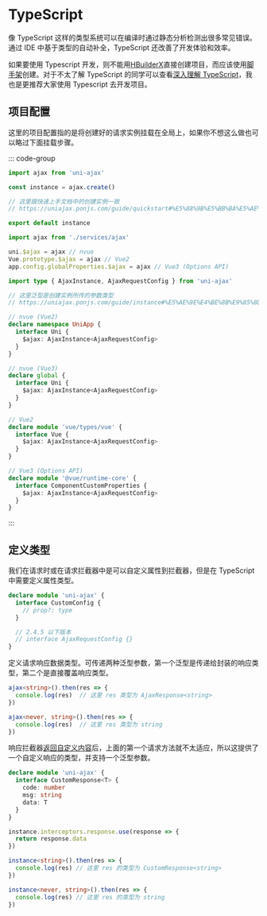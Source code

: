 # TypeScript

像 TypeScript 这样的类型系统可以在编译时通过静态分析检测出很多常见错误。通过 IDE 中基于类型的自动补全，TypeScript 还改善了开发体验和效率。

如果要使用 Typescript 开发，则不能用[HBuilderX](https://uniapp.dcloud.net.cn/quickstart-hx.html)直接创建项目，而应该使用[脚手架](https://uniapp.dcloud.net.cn/quickstart-cli.html)创建。对于不太了解 TypeScript 的同学可以查看[深入理解 TypeScript](https://jkchao.github.io/typescript-book-chinese/)，我也是更推荐大家使用 Typescript 去开发项目。

## 项目配置

这里的项目配置指的是将创建好的请求实例挂载在全局上，如果你不想这么做也可以略过下面挂载步骤。

:::  code-group

```ts [ajax.ts]
import ajax from 'uni-ajax'

const instance = ajax.create()

// 这里跟快速上手文档中的创建实例一致
// https://uniajax.ponjs.com/guide/quickstart#%E5%88%9B%E5%BB%BA%E5%AE%9E%E4%BE%8B

export default instance
```

```ts [main.ts]
import ajax from './services/ajax'

uni.$ajax = ajax // nvue
Vue.prototype.$ajax = ajax // Vue2
app.config.globalProperties.$ajax = ajax // Vue3 (Options API)
```

```ts [sfc.d.ts]
import type { AjaxInstance, AjaxRequestConfig } from 'uni-ajax'

// 这里泛型是创建实例所传的参数类型
// https://uniajax.ponjs.com/guide/instance#%E5%AE%9E%E4%BE%8B%E9%85%8D%E7%BD%AE

// nvue (Vue2)
declare namespace UniApp {
  interface Uni {
    $ajax: AjaxInstance<AjaxRequestConfig>
  }
}

// nvue (Vue3)
declare global {
  interface Uni {
    $ajax: AjaxInstance<AjaxRequestConfig>
  }
}

// Vue2
declare module 'vue/types/vue' {
  interface Vue {
    $ajax: AjaxInstance<AjaxRequestConfig>
  }
}

// Vue3 (Options API)
declare module '@vue/runtime-core' {
  interface ComponentCustomProperties {
    $ajax: AjaxInstance<AjaxRequestConfig>
  }
}
```

:::

## 定义类型

我们在请求时或在请求拦截器中是可以自定义属性到拦截器，但是在 TypeScript 中需要定义属性类型。<Badge type="warning" text="2.4.6" />

```ts
declare module 'uni-ajax' {
  interface CustomConfig {
    // prop?: type
  }

  // 2.4.5 以下版本
  // interface AjaxRequestConfig {}
}
```

定义请求响应数据类型。可传递两种泛型参数，第一个泛型是传递给封装的响应类型，第二个是直接覆盖响应类型。

```ts
ajax<string>().then(res => {
  console.log(res)  // 这里 res 类型为 AjaxResponse<string>
})

ajax<never, string>().then(res => {
  console.log(res)  // 这里 res 类型为 string
})
```

响应拦截器[返回自定义内容](/guide/interceptor#响应自定义内容)后，上面的第一个请求方法就不太适应，所以这提供了一个自定义响应的类型，并支持一个泛型参数。<Badge text="2.4.6" />

```ts
declare module 'uni-ajax' {
  interface CustomResponse<T> {
    code: number
    msg: string
    data: T
  }
}

instance.interceptors.response.use(response => {
  return response.data
})

instance<string>().then(res => {
  console.log(res) // 这里 res 的类型为 CustomResponse<string>
})

instance<never, string>().then(res => {
  console.log(res) // 这里 res 的类型为 string
})
```
